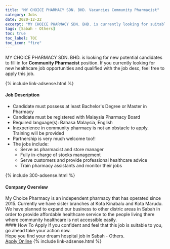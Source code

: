 ```yaml
---
title: "MY CHOICE PHARMACY SDN. BHD. Vacancies Community Pharmacist" 
category: Jobs 
date: 2020-12-22 
excerpt: "MY CHOICE PHARMACY SDN. BHD. is currently looking for suitable person to fill in the Community Pharmacist which positioned at Sabah - Others" 
tags: [Sabah - Others] 
toc: true 
toc_label: TOC 
toc_icon: "fire" 
--- 
```


<p>MY CHOICE PHARMACY SDN. BHD. is looking for new potential candidates to fill in for <b>Community Pharmacist</b> position. If you currently looking for new healthcare job opportunities and qualified with the job desc, feel free to apply this job.
</p>{% include link-adsense.html %} 
<div><div><div><h4>Job Description</h4></div></div><div><div><span><div><ul><li>Candidate must possess at least Bachelor's Degree or Master in Pharmacy</li><li>Candidate must be registered with Malaysia Pharmacy Board</li><li>Required language(s):&#160;Bahasa Malaysia, English</li><li>Inexperience in community pharmacy is not an obstacle to apply. Training will be provided</li><li>Partnership is very much welcome too!!</li><li>The jobs include:<ul><li>Serve as pharmacist and store manager</li><li>Fully in-charge of stocks management</li><li>Serve customers and provide professional healthcare advice</li><li>Train pharmacy assistants and monitor their jobs</li></ul></li></ul></div></span></div></div></div> 
{% include 300-adsense.html %} 
<div><div><div><h4>Company Overview</h4></div></div><div><div><span><div><div>My Choice Pharmacy is an independent pharmacy that has operated since 2015. Currently we have sister branches at Kota Kinabalu and Kota Marudu. We have planned to expand our business to other distric areas in Sabah in order to provide affordable healthcare service to the people living there where community healthcare is not accessible easily.</div></div></span></div></div></div> 
#### How To Apply 
If you confident and feel that this job is suitable to you, go ahead take your action now. <br/> 
Hope you find your dream hospital job in Sabah - Others. <br/> 
<a href="https://www.jobstreet.com.my/en/job/community-pharmacist-4448961?jobId=jobstreet-my-job-4448961&sectionRank=30&token=0~43795c18-0359-4290-a20f-7144e6d975e4&fr=SRP%20View%20In%20New%20Ta" class="btn btn--warning" target="_blank" rel="nofollow noopenner">Apply Online</a> 
{% include link-adsense.html %} 